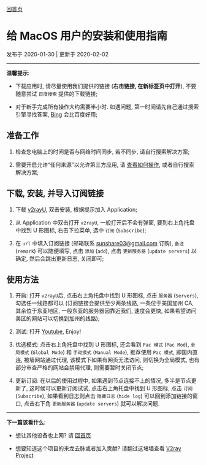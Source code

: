 [回首页](../index.md)

# 给 MacOS 用户的安装和使用指南

发布于 2020-01-30 | 更新于 2020-02-02

---

**温馨提示**: 
- 下载应用时, 请尽量使用我们提供的链接 (**右击链接, 在新标签页中打开**), 不要随意尝试 `百度搜索` 提供的下载链接; 

- 对于新手完成所有操作大约需要半小时. 如遇问题, 第一时间请先自己通过搜索引擎寻找答案, [Bing](https://bing.com) 会比百度好用;

## 准备工作
1. 检查您电脑上的时间是否与网络时间同步, 若不同步, 请自行搜索解决方案;

2. 需要开启允许“任何来源”以允许第三方应用, 请 [查看如何操作](https://jingyan.baidu.com/article/9f63fb9162e3e6c8400f0e30.html), 或者自行搜索解决方案;

## 下载, 安装, 并导入订阅链接
1. 下载 [v2rayU](https://github.com/yanue/V2rayU/releases/download/1.5.1/V2rayU.dmg), 双击安装, 根据提示加入 Application;

2. 从 Application 中双击打开 `v2rayU`, 一般打开后不会有弹窗, 要到右上角托盘中找到 U 形图标, 右击下拉菜单, 选中 `订阅` (`Subscribe`);

3. 在 `url` 中填入订阅链接 (邮箱联系 sunshare03@gmail.com 订购),  `备注` (`remark`) 可以随便填写, 点击 `添加` (`add`), 点击 `更新服务器` (`update servers`) 以确定, 然后会跳出更新日志, 关闭即可;

## 使用方法
1. 开启: 打开 `v2rayU`后, 点击右上角托盘中找到 U 形图标, 点击 `服务器` (`Servers`), 勾选任一线路都可以 (订阅链接会提供至少两条线路, 一条位于美国加州 CA, 其余位于东亚地区, 一般东亚的服务器因靠近我们, 速度会更快, 如果希望访问美区的网站可以切换到加州的线路);

2. 测试: 打开 [Youtube](https://youtube.com), Enjoy!

3. 优选模式: 点击右上角托盘中找到 U 形图标, 还会看到 `Pac 模式` (`Pac Mod`), `全局模式` (`Global Mode`) 和 `手动摸式` (`Manual Mode`), 推荐使用 `Pac 模式`, 即国内直连, 被墙网站通过代理, 该模式下如果有网页无法访问, 则切换为全局模式, 也有部分审查严格的网站会禁用代理, 则需要暂时关闭节点;

4. 更新订阅: 在以后的使用过程中, 如果遇到节点连接不上的情况, 多半是节点更新了, 这时候可以更新订阅试试, 点击右上角托盘中找到 U 形图标, 点击 `订阅` (`Subscribe`), 如果看到日志则点击 `隐藏日志` (`hide log`) 可以回到添加链接的窗口, 点击右下角 `更新服务器` (`update servers`) 就可以解决问题.


---

**下一篇该看什么**: 

- 想让其他设备也上网? 请 [回首页](../index.md)

- 想要知道这个项目的来龙去脉或者加入贡献? 请翻过这堵墙查看 [V2ray Project](https://www.v2ray.com/)




